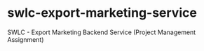 # swlc-export-marketing-service
SWLC - Export Marketing Backend Service (Project Management Assignment)
